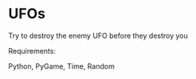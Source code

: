 # UFOs
Try to destroy the enemy UFO before they destroy you

Requirements: 

Python, PyGame, Time, Random
